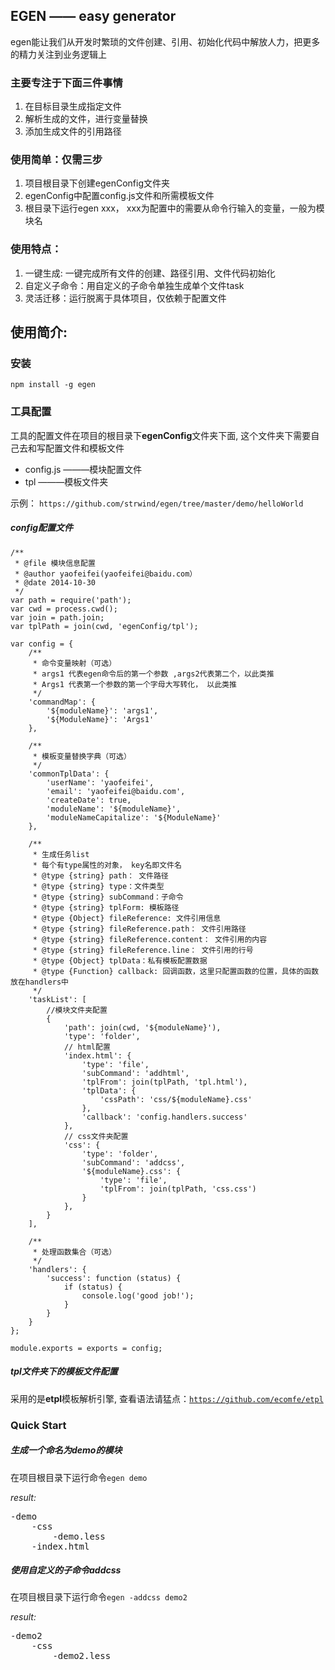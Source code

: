 ## EGEN —— easy generator
egen能让我们从开发时繁琐的文件创建、引用、初始化代码中解放人力，把更多的精力关注到业务逻辑上

### 主要专注于下面三件事情
<ol>
    <li>在目标目录生成指定文件</li>
    <li>解析生成的文件，进行变量替换</li>
    <li>添加生成文件的引用路径</li>
</ol>

### 使用简单：仅需三步
<ol>
    <li>项目根目录下创建egenConfig文件夹</li>
    <li>egenConfig中配置config.js文件和所需模板文件</li>
    <li>根目录下运行egen xxx， xxx为配置中的需要从命令行输入的变量，一般为模块名</li>
</ol>

### 使用特点：
<ol>
    <li>一键生成: 一键完成所有文件的创建、路径引用、文件代码初始化</li>
    <li>自定义子命令：用自定义的子命令单独生成单个文件task</li>
    <li>灵活迁移：运行脱离于具体项目，仅依赖于配置文件</li>
</ol>

## 使用简介:
### 安装
<code>npm install -g egen</code>

### 工具配置
工具的配置文件在项目的根目录下**egenConfig**文件夹下面, 这个文件夹下需要自己去和写配置文件和模板文件
<ul>
    <li>config.js  ———模块配置文件</li>
    <li>tpl   ———模板文件夹</li>
</ul>
<p>示例： <code>https://github.com/strwind/egen/tree/master/demo/helloWorld</code> </p>

##### config配置文件
    /**
     * @file 模块信息配置
     * @author yaofeifei(yaofeifei@baidu.com）
     * @date 2014-10-30 
     */
    var path = require('path');
    var cwd = process.cwd();
    var join = path.join;
    var tplPath = join(cwd, 'egenConfig/tpl');
    
    var config = {
        /**
         * 命令变量映射（可选）
         * args1 代表egen命令后的第一个参数 ,args2代表第二个，以此类推 
         * Args1 代表第一个参数的第一个字母大写转化， 以此类推
         */
        'commandMap': {
            '${moduleName}': 'args1',
            '${ModuleName}': 'Args1'
        },
        
        /**
         * 模板变量替换字典（可选）
         */
        'commonTplData': {
            'userName': 'yaofeifei',
            'email': 'yaofeifei@baidu.com',
            'createDate': true,
            'moduleName': '${moduleName}',
            'moduleNameCapitalize': '${ModuleName}'
        },
        
        /**
         * 生成任务list
         * 每个有type属性的对象， key名即文件名
         * @type {string} path： 文件路径
         * @type {string} type：文件类型
         * @type {string} subCommand：子命令
         * @type {string} tplForm: 模板路径
         * @type {Object} fileReference: 文件引用信息
         * @type {string} fileReference.path： 文件引用路径
         * @type {string} fileReference.content： 文件引用的内容
         * @type {string} fileReference.line： 文件引用的行号
         * @type {Object} tplData：私有模板配置数据
         * @type {Function} callback: 回调函数，这里只配置函数的位置，具体的函数放在handlers中
         */
        'taskList': [
            //模块文件夹配置
            {
                'path': join(cwd, '${moduleName}'),
                'type': 'folder',
                // html配置
                'index.html': {
                    'type': 'file',
                    'subCommand': 'addhtml',
                    'tplFrom': join(tplPath, 'tpl.html'),
                    'tplData': {
                        'cssPath': 'css/${moduleName}.css'
                    },
                    'callback': 'config.handlers.success'
                },
                // css文件夹配置
                'css': {
                    'type': 'folder',
                    'subCommand': 'addcss',
                    '${moduleName}.css': {
                        'type': 'file',
                        'tplFrom': join(tplPath, 'css.css')
                    }
                },
            }
        ],
        
        /**
         * 处理函数集合（可选）
         */
        'handlers': {
            'success': function (status) {
                if (status) {
                    console.log('good job!');
                }
            }
        }
    };
    
    module.exports = exports = config;
    
##### **tpl文件夹**下的模板文件配置
采用的是**etpl**模板解析引擎,
    查看语法请猛点：<code>https://github.com/ecomfe/etpl</code>

### Quick Start

##### 生成一个命名为**demo**的模块

在项目根目录下运行命令<code>egen demo</code>

*result:*
<pre>
-demo
    -css
        -demo.less
    -index.html
</pre>

##### 使用自定义的子命令addcss

在项目根目录下运行命令<code>egen -addcss demo2</code>

*result:*
<pre>
-demo2
    -css
        -demo2.less
</pre>


